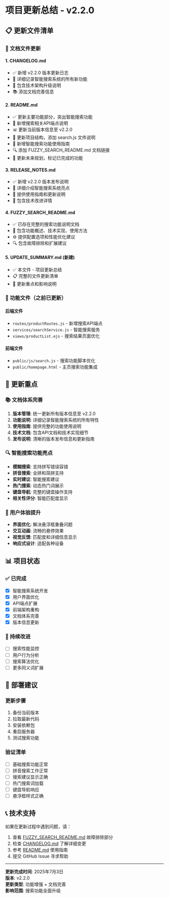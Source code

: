 # 项目更新总结 - v2.2.0

## 📋 更新文件清单

### 📄 文档文件更新

#### 1. CHANGELOG.md
- ✅ 新增 v2.2.0 版本更新日志
- 📝 详细记录智能搜索系统的所有新功能
- 🔧 包含技术架构升级说明
- 📚 添加文档完善信息

#### 2. README.md
- ✅ 更新主要功能部分，突出智能搜索功能
- 🔗 新增搜索相关API端点说明
- 📊 更新当前版本信息至 v2.2.0
- 📁 更新项目结构，添加 search.js 文件说明
- 📖 新增智能搜索功能使用指南
- 🔍 添加 FUZZY_SEARCH_README.md 文档链接
- 🎯 更新未来规划，标记已完成的功能

#### 3. RELEASE_NOTES.md
- ✅ 新增 v2.2.0 版本发布说明
- 🌟 详细介绍智能搜索系统亮点
- 🚀 提供使用指南和更新说明
- 🔧 包含技术改进详情

#### 4. FUZZY_SEARCH_README.md
- ✅ 已存在完整的搜索功能说明文档
- 📖 包含功能概述、技术实现、使用方法
- ⚙️ 提供配置选项和性能优化建议
- 🔍 包含故障排除和扩展建议

#### 5. UPDATE_SUMMARY.md (新建)
- ✅ 本文件 - 项目更新总结
- 📋 完整的文件更新清单
- 🎯 更新重点和影响说明

### 🔧 功能文件（之前已更新）

#### 后端文件
- `routes/productRoutes.js` - 新增搜索API端点
- `services/searchService.js` - 智能搜索服务
- `views/productList.ejs` - 搜索结果页面优化

#### 前端文件
- `public/js/search.js` - 搜索功能脚本优化
- `public/homepage.html` - 主页搜索功能集成

## 🎯 更新重点

### 📚 文档体系完善
1. **版本管理**: 统一更新所有版本信息至 v2.2.0
2. **功能说明**: 详细记录智能搜索系统的所有特性
3. **使用指南**: 提供完整的功能使用说明
4. **技术文档**: 包含API文档和技术实现细节
5. **发布说明**: 清晰的版本发布信息和更新指南

### 🔍 智能搜索功能亮点
- **模糊搜索**: 支持拼写错误容错
- **拼音搜索**: 全拼和简拼支持
- **实时建议**: 智能搜索建议
- **热门搜索**: 动态热门词展示
- **键盘导航**: 完整的键盘操作支持
- **相关性评分**: 智能匹配度显示

### 🎨 用户体验提升
- **界面优化**: 解决悬浮框重叠问题
- **交互动画**: 流畅的悬停效果
- **视觉反馈**: 匹配度和详细信息显示
- **响应式设计**: 适配各种设备

## 📊 项目状态

### ✅ 已完成
- [x] 智能搜索系统开发
- [x] 用户界面优化
- [x] API端点扩展
- [x] 前端架构重构
- [x] 文档体系完善
- [x] 版本信息更新

### 🔄 持续改进
- [ ] 搜索性能监控
- [ ] 用户行为分析
- [ ] 搜索算法优化
- [ ] 更多同义词扩展

## 🚀 部署建议

### 更新步骤
1. 备份当前版本
2. 拉取最新代码
3. 安装依赖包
4. 重启服务器
5. 测试搜索功能

### 验证清单
- [ ] 基础搜索功能正常
- [ ] 拼音搜索工作正常
- [ ] 搜索建议显示正确
- [ ] 热门搜索词加载
- [ ] 键盘导航响应
- [ ] 悬浮框样式正确

## 📞 技术支持

如果在更新过程中遇到问题，请：
1. 查看 [FUZZY_SEARCH_README.md](./FUZZY_SEARCH_README.md) 故障排除部分
2. 检查 [CHANGELOG.md](./CHANGELOG.md) 了解详细变更
3. 参考 [README.md](./README.md) 使用指南
4. 提交 GitHub Issue 寻求帮助

---

**更新完成时间**: 2025年7月3日  
**版本**: v2.2.0  
**更新类型**: 功能增强 + 文档完善  
**影响范围**: 搜索功能全面升级